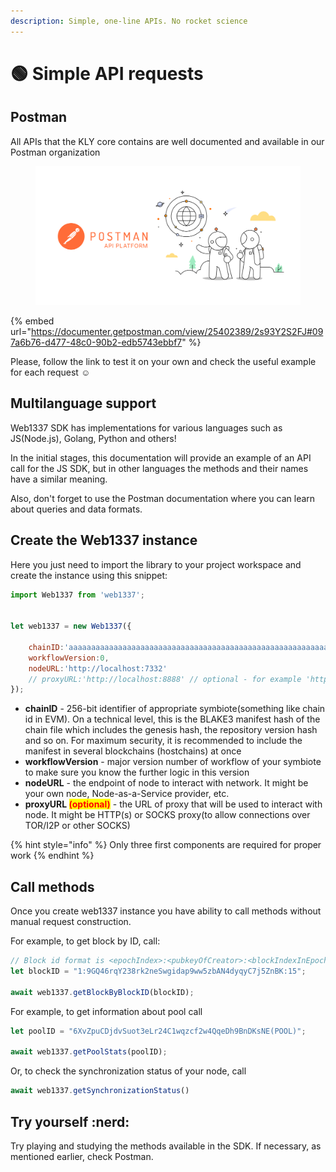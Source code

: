 ```yaml
---
description: Simple, one-line APIs. No rocket science
---
```


# 🟢 Simple API requests

## Postman

All APIs that the KLY core contains are well documented and available in our Postman organization

<figure><img src="../../.gitbook/assets/image (6) (1) (1) (1) (1) (1) (1) (1).png" alt=""><figcaption></figcaption></figure>

{% embed url="https://documenter.getpostman.com/view/25402389/2s93Y2S2FJ#097a6b76-d477-48c0-90b2-edb5743ebbf7" %}

Please, follow the link to test it on your own and check the useful example for each request :relaxed:

## Multilanguage support

Web1337 SDK has implementations for various languages ​​such as JS(Node.js), Golang, Python and others!

In the initial stages, this documentation will provide an example of an API call for the JS SDK, but in other languages ​​the methods and their names have a similar meaning.

Also, don't forget to use the Postman documentation where you can learn about queries and data formats.

## Create the Web1337 instance

Here you just need to import the library to your project workspace and create the instance using this snippet:

```javascript
import Web1337 from 'web1337';


let web1337 = new Web1337({

    chainID:'aaaaaaaaaaaaaaaaaaaaaaaaaaaaaaaaaaaaaaaaaaaaaaaaaaaaaaaaaaaaaaaa',
    workflowVersion:0,
    nodeURL:'http://localhost:7332'
    // proxyURL:'http://localhost:8888' // optional - for example 'http(s)://login:password@127.0.0.1:8080' or 'socks5h://Vlad:Cher@127.0.0.1:9150'
});
```

* **chainID** - 256-bit identifier of appropriate symbiote(something like chain id in EVM). On a technical level, this is the BLAKE3 manifest hash of the chain file which includes the genesis hash, the repository version hash and so on. For maximum security, it is recommended to include the manifest in several blockchains (hostchains) at once
* **workflowVersion** - major version number of workflow of your symbiote to make sure you know the further logic in this version
* **nodeURL** - the endpoint of node to interact with network. It might be your own node, Node-as-a-Service provider, etc.
* **proxyURL&#x20;**<mark style="color:red;">**(optional)**</mark> - the URL of proxy that will be used to interact with node. It might be HTTP(s) or SOCKS proxy(to allow connections over TOR/I2P or other SOCKS)

{% hint style="info" %}
Only three first components are required for proper work
{% endhint %}

## Call methods

Once you create web1337 instance you have ability to call methods without manual request construction.

For example, to get block by ID, call:

```javascript
// Block id format is <epochIndex>:<pubkeyOfCreator>:<blockIndexInEpoch>
let blockID = "1:9GQ46rqY238rk2neSwgidap9ww5zbAN4dyqyC7j5ZnBK:15";

await web1337.getBlockByBlockID(blockID);
```

For example, to get information about pool call

```javascript
let poolID = "6XvZpuCDjdvSuot3eLr24C1wqzcf2w4QqeDh9BnDKsNE(POOL)";

await web1337.getPoolStats(poolID);
```

Or, to check the synchronization status of your node, call

```javascript
await web1337.getSynchronizationStatus()
```

## Try yourself :nerd:

Try playing and studying the methods available in the SDK. If necessary, as mentioned earlier, check Postman.
